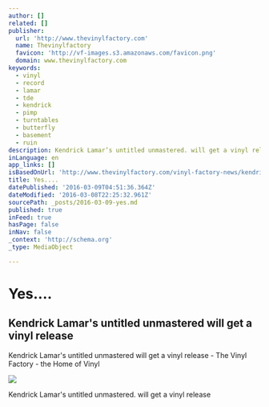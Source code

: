 ```yaml
---
author: []
related: []
publisher:
  url: 'http://www.thevinylfactory.com'
  name: Thevinylfactory
  favicon: 'http://vf-images.s3.amazonaws.com/favicon.png'
  domain: www.thevinylfactory.com
keywords:
  - vinyl
  - record
  - lamar
  - tde
  - kendrick
  - pimp
  - turntables
  - butterfly
  - basement
  - ruin
description: Kendrick Lamar’s untitled unmastered. will get a vinyl release
inLanguage: en
app_links: []
isBasedOnUrl: 'http://www.thevinylfactory.com/vinyl-factory-news/kendrick-lamar-untitled-unmastered-vinyl/'
title: Yes....
datePublished: '2016-03-09T04:51:36.364Z'
dateModified: '2016-03-08T22:25:32.961Z'
sourcePath: _posts/2016-03-09-yes.md
published: true
inFeed: true
hasPage: false
inNav: false
_context: 'http://schema.org'
_type: MediaObject

---
```

# Yes....

<article style=""><h1>Kendrick Lamar's untitled unmastered will get a vinyl release</h1><p>Kendrick Lamar's untitled unmastered will get a vinyl release - The Vinyl Factory - the Home of Vinyl</p><img src="http://vf-images.s3.amazonaws.com/wp-content/uploads/2016/03/kendrick-lamar-untitled-unmastered.jpg" /></article>

Kendrick Lamar's untitled unmastered. will get a vinyl release